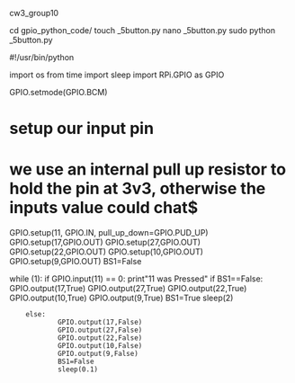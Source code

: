 cw3_group10

cd gpio_python_code/
touch _5button.py
nano _5button.py
sudo python _5button.py

#!/usr/bin/python

import os
from time import sleep
import RPi.GPIO as GPIO

GPIO.setmode(GPIO.BCM)

# setup our input pin
# we use an internal pull up resistor to hold the pin at 3v3, otherwise the inputs value could chat$
GPIO.setup(11, GPIO.IN, pull_up_down=GPIO.PUD_UP)
GPIO.setup(17,GPIO.OUT)
GPIO.setup(27,GPIO.OUT)
GPIO.setup(22,GPIO.OUT)
GPIO.setup(10,GPIO.OUT)
GPIO.setup(9,GPIO.OUT)
BS1=False

 
while (1):
    if GPIO.input(11) == 0:
        print"11 was Pressed"
        if BS1==False:
                GPIO.output(17,True)
                GPIO.output(27,True)
                GPIO.output(22,True)
                GPIO.output(10,True)
                GPIO.output(9,True)
                BS1=True
                sleep(2)

        else:
                GPIO.output(17,False)
                GPIO.output(27,False)
                GPIO.output(22,False)
                GPIO.output(10,False)
                GPIO.output(9,False)
                BS1=False
                sleep(0.1)
